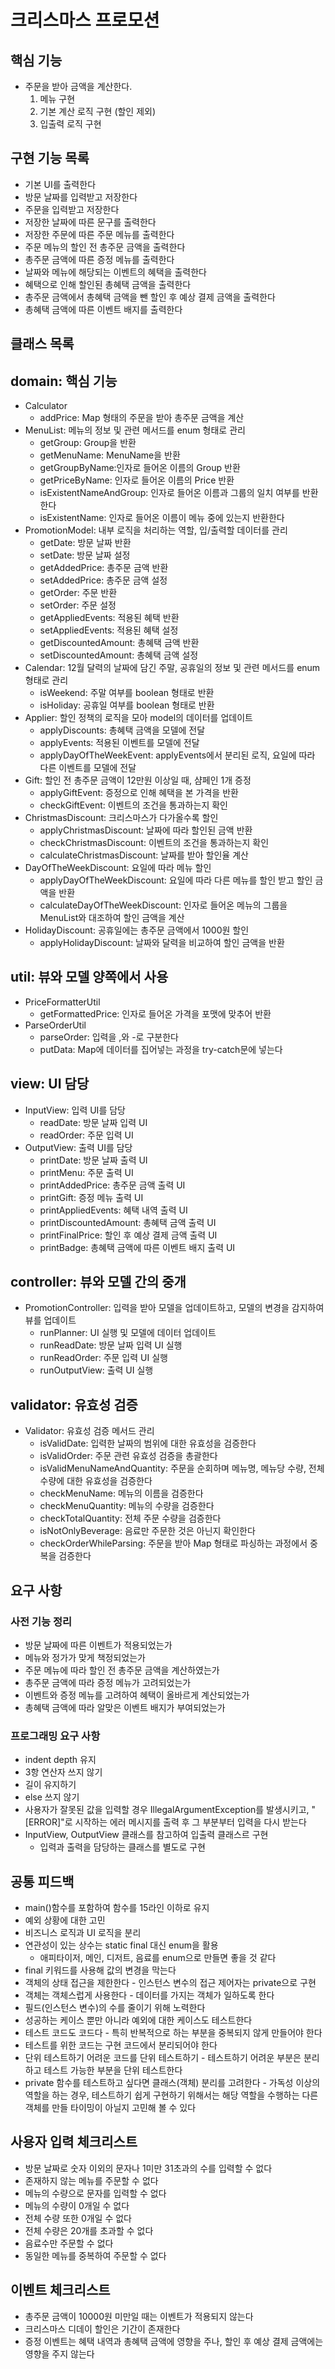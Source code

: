# 크리스마스 프로모션

## 핵심 기능
* 주문을 받아 금액을 계산한다.
  1. 메뉴 구현
  2. 기본 계산 로직 구현 (할인 제외)
  3. 입출력 로직 구현

## 구현 기능 목록
* 기본 UI를 출력한다
* 방문 날짜를 입력받고 저장한다
* 주문을 입력받고 저장한다
* 저장한 날짜에 따른 문구를 출력한다
* 저장한 주문에 따른 주문 메뉴를 출력한다
* 주문 메뉴의 할인 전 총주문 금액을 출력한다
* 총주문 금액에 따른 증정 메뉴를 출력한다
* 날짜와 메뉴에 해당되는 이벤트의 혜택을 출력한다
* 혜택으로 인해 할인된 총혜택 금액을 출력한다
* 총주문 금액에서 총혜택 금액을 뺀 할인 후 예상 결제 금액을 출력한다
* 총혜택 금액에 따른 이벤트 배지를 출력한다

## 클래스 목록
## domain: 핵심 기능
* Calculator
  * addPrice: Map 형태의 주문을 받아 총주문 금액을 계산
* MenuList: 메뉴의 정보 및 관련 메서드를 enum 형태로 관리
  * getGroup: Group을 반환
  * getMenuName: MenuName을 반환
  * getGroupByName:인자로 들어온 이름의 Group 반환
  * getPriceByName: 인자로 들어온 이름의 Price 반환
  * isExistentNameAndGroup: 인자로 들어온 이름과 그룹의 일치 여부를 반환한다
  * isExistentName: 인자로 들어온 이름이 메뉴 중에 있는지 반환한다
* PromotionModel: 내부 로직을 처리하는 역할, 입/출력할 데이터를 관리
  * getDate: 방문 날짜 반환
  * setDate: 방문 날짜 설정
  * getAddedPrice: 총주문 금액 반환
  * setAddedPrice: 총주문 금액 설정
  * getOrder: 주문 반환
  * setOrder: 주문 설정
  * getAppliedEvents: 적용된 혜택 반환
  * setAppliedEvents: 적용된 혜택 설정
  * getDiscountedAmount: 총혜택 금액 반환
  * setDiscountedAmount: 총혜택 금액 설정
* Calendar: 12월 달력의 날짜에 담긴 주말, 공휴일의 정보 및 관련 메서드를 enum 형태로 관리
  * isWeekend: 주말 여부를 boolean 형태로 반환
  * isHoliday: 공휴일 여부를 boolean 형태로 반환
* Applier: 할인 정책의 로직을 모아 model의 데이터를 업데이트
  * applyDiscounts: 총혜택 금액을 모델에 전달
  * applyEvents: 적용된 이벤트를 모델에 전달
  * applyDayOfTheWeekEvent: applyEvents에서 분리된 로직, 요일에 따라 다른 이벤트를 모델에 전달
* Gift: 할인 전 총주문 금액이 12만원 이상일 때, 샴페인 1개 증정
  * applyGiftEvent: 증정으로 인해 혜택을 본 가격을 반환
  * checkGiftEvent: 이벤트의 조건을 통과하는지 확인
* ChristmasDiscount: 크리스마스가 다가올수록 할인
  * applyChristmasDiscount: 날짜에 따라 할인된 금액 반환
  * checkChristmasDiscount: 이벤트의 조건을 통과하는지 확인
  * calculateChristmasDiscount: 날짜를 받아 할인율 계산
* DayOfTheWeekDiscount: 요일에 따라 메뉴 할인
  * applyDayOfTheWeekDiscount: 요일에 따라 다른 메뉴를 할인 받고 할인 금액을 반환
  * calculateDayOfTheWeekDiscount: 인자로 들어온 메뉴의 그룹을 MenuList와 대조하여 할인 금액을 계산
* HolidayDiscount: 공휴일에는 총주문 금액에서 1000원 할인
  * applyHolidayDiscount: 날짜와 달력을 비교하여 할인 금액을 반환

## util: 뷰와 모델 양쪽에서 사용
* PriceFormatterUtil
  * getFormattedPrice: 인자로 들어온 가격을 포맷에 맞추어 반환
* ParseOrderUtil
  * parseOrder: 입력을 ,와 -로 구분한다
  * putData: Map에 데이터를 집어넣는 과정을 try-catch문에 넣는다

## view: UI 담당
* InputView: 입력 UI를 담당
  * readDate: 방문 날짜 입력 UI
  * readOrder: 주문 입력 UI
* OutputView: 출력 UI를 담당
  * printDate: 방문 날짜 출력 UI
  * printMenu: 주문 출력 UI
  * printAddedPrice: 총주문 금액 출력 UI
  * printGift: 증정 메뉴 출력 UI
  * printAppliedEvents: 혜택 내역 출력 UI
  * printDiscountedAmount: 총혜택 금액 출력 UI
  * printFinalPrice: 할인 후 예상 결제 금액 출력 UI
  * printBadge: 총혜택 금액에 따른 이벤트 배지 출력 UI

## controller: 뷰와 모델 간의 중개
* PromotionController: 입력을 받아 모델을 업데이트하고, 모델의 변경을 감지하여 뷰를 업데이트
  * runPlanner: UI 실행 및 모델에 데이터 업데이트
  * runReadDate: 방문 날짜 입력 UI 실행
  * runReadOrder: 주문 입력 UI 실행
  * runOutputView: 출력 UI 실행

## validator: 유효성 검증
* Validator: 유효성 검증 메서드 관리
  * isValidDate: 입력한 날짜의 범위에 대한 유효성을 검증한다
  * isValidOrder: 주문 관련 유효성 검증을 총괄한다
  * isValidMenuNameAndQuantity: 주문을 순회하며 메뉴명, 메뉴당 수량, 전체 수량에 대한 유효성을 검증한다
  * checkMenuName: 메뉴의 이름을 검증한다
  * checkMenuQuantity: 메뉴의 수량을 검증한다
  * checkTotalQuantity: 전체 주문 수량을 검증한다
  * isNotOnlyBeverage: 음료만 주문한 것은 아닌지 확인한다
  * checkOrderWhileParsing: 주문을 받아 Map 형태로 파싱하는 과정에서 중복을 검증한다

## 요구 사항
### 사전 기능 정리
* 방문 날짜에 따른 이벤트가 적용되었는가
* 메뉴와 정가가 맞게 책정되었는가
* 주문 메뉴에 따라 할인 전 총주문 금액을 계산하였는가
* 총주문 금액에 따라 증정 메뉴가 고려되었는가
* 이벤트와 증정 메뉴를 고려하여 혜택이 올바르게 계산되었는가
* 총혜택 금액에 따라 알맞은 이벤트 배지가 부여되었는가

### 프로그래밍 요구 사항
* indent depth 유지
* 3항 연산자 쓰지 않기
* 길이 유지하기
* else 쓰지 않기
* 사용자가 잘못된 값을 입력할 경우 IllegalArgumentException를 발생시키고, "[ERROR]"로 시작하는 에러 메시지를 출력 후 그 부분부터 입력을 다시 받는다
* InputView, OutputView 클래스를 참고하여 입출력 클래스르 구현
  * 입력과 출력을 담당하는 클래스를 별도로 구현

## 공통 피드백
* main()함수를 포함하여 함수를 15라인 이하로 유지
* 예외 상황에 대한 고민
* 비즈니스 로직과 UI 로직을 분리
* 연관성이 있는 상수는 static final 대신 enum을 활용
  * 애피타이저, 메인, 디저트, 음료를 enum으로 만들면 좋을 것 같다
* final 키워드를 사용해 값의 변경을 막는다
* 객체의 상태 접근을 제한한다 - 인스턴스 변수의 접근 제어자는 private으로 구현
* 객체는 객체스럽게 사용한다 - 데이터를 가지는 객체가 일하도록 한다
* 필드(인스턴스 변수)의 수를 줄이기 위해 노력한다
* 성공하는 케이스 뿐만 아니라 예외에 대한 케이스도 테스트한다
* 테스트 코드도 코드다 - 특히 반복적으로 하는 부분을 중복되지 않게 만들어야 한다
* 테스트를 위한 코드는 구현 코드에서 분리되어야 한다
* 단위 테스트하기 어려운 코드를 단위 테스트하기 - 테스트하기 어려운 부분은 분리하고 테스트 가능한 부분을 단위 테스트한다
* private 함수를 테스트하고 싶다면 클래스(객체) 분리를 고려한다 - 가독성 이상의 역할을 하는 경우, 테스트하기 쉽게 구현하기 위해서는 해당 역할을 수행하는 다른 객체를 만들 타이밍이 아닐지 고민해 볼 수 있다

## 사용자 입력 체크리스트
* 방문 날짜로 숫자 이외의 문자나 1미만 31초과의 수를 입력할 수 없다
* 존재하지 않는 메뉴를 주문할 수 없다
* 메뉴의 수량으로 문자를 입력할 수 없다
* 메뉴의 수량이 0개일 수 없다
* 전체 수량 또한 0개일 수 없다
* 전체 수량은 20개를 초과할 수 없다
* 음료수만 주문할 수 없다
* 동일한 메뉴를 중복하여 주문할 수 없다

## 이벤트 체크리스트
* 총주문 금액이 10000원 미만일 때는 이벤트가 적용되지 않는다
* 크리스마스 디데이 할인은 기간이 존재한다
* 증정 이벤트는 혜택 내역과 총혜택 금액에 영향을 주나, 할인 후 예상 결제 금액에는 영향을 주지 않는다